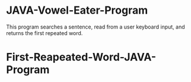# JAVA-Vowel-Eater-Program

This program searches a sentence, read from a user keyboard input, and returns the first repeated word.
# First-Reapeated-Word-JAVA-Program
